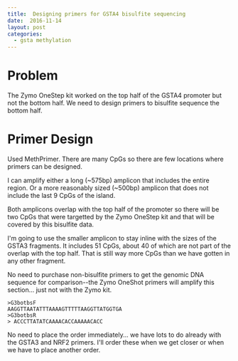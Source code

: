 ```yaml
---
title:  Designing primers for GSTA4 bisulfite sequencing
date:  2016-11-14
layout: post
categories:
  - gsta methylation
---
```


# Problem

The Zymo OneStep kit worked on the top half of the GSTA4 promoter but not the bottom half. We need to design primers to bisulfite sequence the bottom half.

# Primer Design

Used MethPrimer. There are many CpGs so there are few locations where primers can be designed.

I can amplify either a long (~575bp) amplicon that includes the entire region. Or a more reasonably sized (~500bp) amplicon that does not include the last 9 CpGs of the island.

Both amplicons overlap with the top half of the promoter so there will be two CpGs that were targetted by the Zymo OneStep kit and that will be covered by this bisulfite data.

I'm going to use the smaller amplicon to stay inline with the sizes of the GSTA3 fragments. It includes 51 CpGs, about 40 of which are not part of the overlap with the top half. That is still way more CpGs than we have gotten in any other fragment.

No need to purchase non-bisulfite primers to get the genomic DNA sequence for comparison--the Zymo OneShot primers will amplify this section... just not with the Zymo kit.

~~~
>G3botbsF
AAGGTTAATATTTAAAAGTTTTTAAGGTTATGGTGA
>G3botbsR
> ACCCTTATATCAAAACACCAAAAACACC
~~~

No need to place the order immediately... we have lots to do already with the GSTA3 and NRF2 primers. I'll order these when we get closer or when we have to place another order.
